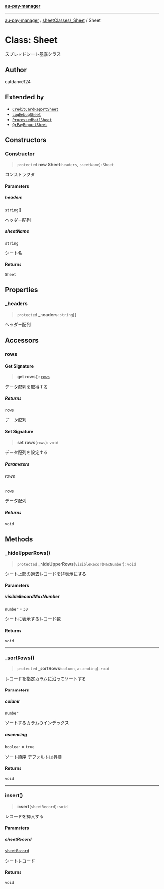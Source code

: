 [**au-pay-manager**](../../../README.md)

***

[au-pay-manager](../../../README.md) / [sheetClasses/\_Sheet](../README.md) / Sheet

# Class: Sheet

スプレッドシート基底クラス

## Author

catdance124

## Extended by

- [`CreditCardReportSheet`](../../CreditCardReportSheet/classes/CreditCardReportSheet.md)
- [`LogDebugSheet`](../../LogDebugSheet/classes/LogDebugSheet.md)
- [`ProcessedMailSheet`](../../ProcessedMailSheet/classes/ProcessedMailSheet.md)
- [`QrPayReportSheet`](../../QrPayReportSheet/classes/QrPayReportSheet.md)

## Constructors

### Constructor

> `protected` **new Sheet**(`headers`, `sheetName`): `Sheet`

コンストラクタ

#### Parameters

##### headers

`string`[]

ヘッダー配列

##### sheetName

`string`

シート名

#### Returns

`Sheet`

## Properties

### \_headers

> `protected` **\_headers**: `string`[]

ヘッダー配列

## Accessors

### rows

#### Get Signature

> **get** **rows**(): [`rows`](../../../interfaces/type-aliases/rows.md)

データ配列を取得する

##### Returns

[`rows`](../../../interfaces/type-aliases/rows.md)

データ配列

#### Set Signature

> **set** **rows**(`rows`): `void`

データ配列を設定する

##### Parameters

###### rows

[`rows`](../../../interfaces/type-aliases/rows.md)

データ配列

##### Returns

`void`

## Methods

### \_hideUpperRows()

> `protected` **\_hideUpperRows**(`visibleRecordMaxNumber`): `void`

シート上部の過去レコードを非表示にする

#### Parameters

##### visibleRecordMaxNumber

`number` = `30`

シートに表示するレコード数

#### Returns

`void`

***

### \_sortRows()

> `protected` **\_sortRows**(`column`, `ascending`): `void`

レコードを指定カラムに沿ってソートする

#### Parameters

##### column

`number`

ソートするカラムのインデックス

##### ascending

`boolean` = `true`

ソート順序 デフォルトは昇順

#### Returns

`void`

***

### insert()

> **insert**(`sheetRecord`): `void`

レコードを挿入する

#### Parameters

##### sheetRecord

[`sheetRecord`](../../../interfaces/interfaces/sheetRecord.md)

シートレコード

#### Returns

`void`
